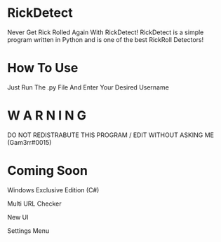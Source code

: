 # RickDetect
Never Get Rick Rolled Again With RickDetect!
RickDetect is a simple program written in Python and is one of the best RickRoll Detectors!

# How To Use
Just Run The .py File And Enter Your Desired Username

# W A R N I N G 
DO NOT REDISTRABUTE THIS PROGRAM / EDIT WITHOUT ASKING ME (Gam3rr#0015)


# Coming Soon
Windows Exclusive Edition (C#)

Multi URL Checker

New UI

Settings Menu

